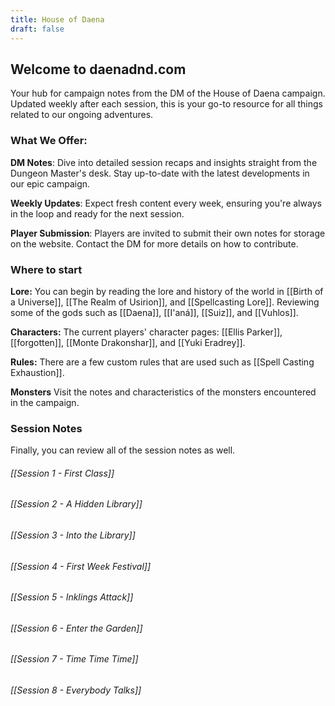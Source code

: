 ```yaml
---
title: House of Daena
draft: false
---
```


## Welcome to daenadnd.com

Your hub for campaign notes from the DM of the House of Daena campaign. Updated weekly after each session, this is your go-to resource for all things related to our ongoing adventures.

### What We Offer:

**DM Notes**: Dive into detailed session recaps and insights straight from the Dungeon Master's desk. Stay up-to-date with the latest developments in our epic campaign.

**Weekly Updates**: Expect fresh content every week, ensuring you're always in the loop and ready for the next session.

**Player Submission**: Players are invited to submit their own notes for storage on the website. Contact the DM for more details on how to contribute.

### Where to start
**Lore:** You can begin by reading the lore and history of the world in [[Birth of a Universe]], [[The Realm of Usirion]], and [[Spellcasting Lore]]. Reviewing some of the gods such as [[Daena]], [[I'aná]], [[Suiz]], and [[Vuhlos]].

**Characters:** The current players' character pages: [[Ellis Parker]], [[forgotten]], [[Monte Drakonshar]], and [[Yuki Eradrey]].

**Rules:** There are a few custom rules that are used such as [[Spell Casting Exhaustion]].

**Monsters** Visit the notes and characteristics of the monsters encountered in the campaign.

### Session Notes
Finally, you can review all of the session notes as well.
 ###### [[Session 1 - First Class]] 
 ###### [[Session 2 - A Hidden Library]] 
 ###### [[Session 3 - Into the Library]] 
 ###### [[Session 4 - First Week Festival]] 
 ###### [[Session 5 - Inklings Attack]] 
 ###### [[Session 6 - Enter the Garden]] 
 ###### [[Session 7 - Time Time Time]] 
 ###### [[Session 8 - Everybody Talks]] 

